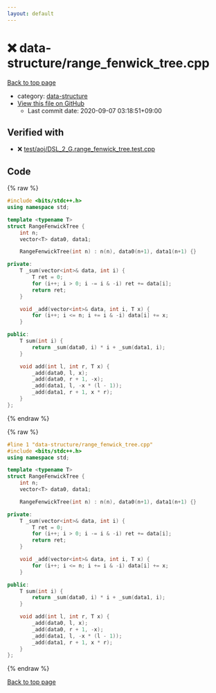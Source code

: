 ```yaml
---
layout: default
---
```


<!-- mathjax config similar to math.stackexchange -->
<script type="text/javascript" async
  src="https://cdnjs.cloudflare.com/ajax/libs/mathjax/2.7.5/MathJax.js?config=TeX-MML-AM_CHTML">
</script>
<script type="text/x-mathjax-config">
  MathJax.Hub.Config({
    TeX: { equationNumbers: { autoNumber: "AMS" }},
    tex2jax: {
      inlineMath: [ ['$','$'] ],
      processEscapes: true
    },
    "HTML-CSS": { matchFontHeight: false },
    displayAlign: "left",
    displayIndent: "2em"
  });
</script>

<script type="text/javascript" src="https://cdnjs.cloudflare.com/ajax/libs/jquery/3.4.1/jquery.min.js"></script>
<script src="https://cdn.jsdelivr.net/npm/jquery-balloon-js@1.1.2/jquery.balloon.min.js" integrity="sha256-ZEYs9VrgAeNuPvs15E39OsyOJaIkXEEt10fzxJ20+2I=" crossorigin="anonymous"></script>
<script type="text/javascript" src="../../assets/js/copy-button.js"></script>
<link rel="stylesheet" href="../../assets/css/copy-button.css" />


# :x: data-structure/range_fenwick_tree.cpp

<a href="../../index.html">Back to top page</a>

* category: <a href="../../index.html#36397fe12f935090ad150c6ce0c258d4">data-structure</a>
* <a href="{{ site.github.repository_url }}/blob/master/data-structure/range_fenwick_tree.cpp">View this file on GitHub</a>
    - Last commit date: 2020-09-07 03:18:51+09:00




## Verified with

* :x: <a href="../../verify/test/aoj/DSL_2_G.range_fenwick_tree.test.cpp.html">test/aoj/DSL_2_G.range_fenwick_tree.test.cpp</a>


## Code

<a id="unbundled"></a>
{% raw %}
```cpp
#include <bits/stdc++.h>
using namespace std;

template <typename T>
struct RangeFenwickTree {
    int n;
    vector<T> data0, data1;

    RangeFenwickTree(int n) : n(n), data0(n+1), data1(n+1) {}

private:
    T _sum(vector<int>& data, int i) {
        T ret = 0;
        for (i++; i > 0; i -= i & -i) ret += data[i];
        return ret;
    }

    void _add(vector<int>& data, int i, T x) {
        for (i++; i <= n; i += i & -i) data[i] += x;
    }

public:
    T sum(int i) {
        return _sum(data0, i) * i + _sum(data1, i);
    }

    void add(int l, int r, T x) {
        _add(data0, l, x);
        _add(data0, r + 1, -x);
        _add(data1, l, -x * (l - 1));
        _add(data1, r + 1, x * r);
    }
};
```
{% endraw %}

<a id="bundled"></a>
{% raw %}
```cpp
#line 1 "data-structure/range_fenwick_tree.cpp"
#include <bits/stdc++.h>
using namespace std;

template <typename T>
struct RangeFenwickTree {
    int n;
    vector<T> data0, data1;

    RangeFenwickTree(int n) : n(n), data0(n+1), data1(n+1) {}

private:
    T _sum(vector<int>& data, int i) {
        T ret = 0;
        for (i++; i > 0; i -= i & -i) ret += data[i];
        return ret;
    }

    void _add(vector<int>& data, int i, T x) {
        for (i++; i <= n; i += i & -i) data[i] += x;
    }

public:
    T sum(int i) {
        return _sum(data0, i) * i + _sum(data1, i);
    }

    void add(int l, int r, T x) {
        _add(data0, l, x);
        _add(data0, r + 1, -x);
        _add(data1, l, -x * (l - 1));
        _add(data1, r + 1, x * r);
    }
};

```
{% endraw %}

<a href="../../index.html">Back to top page</a>

